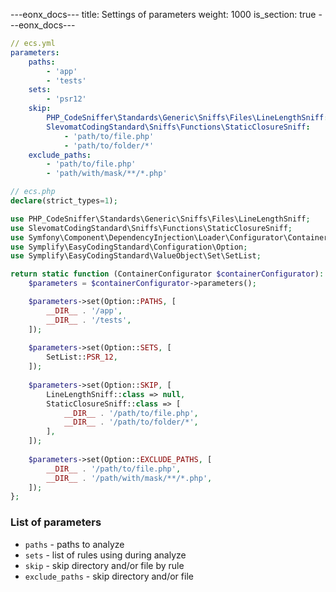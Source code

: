 ---eonx_docs---
title: Settings of parameters
weight: 1000
is_section: true
---eonx_docs---
```yaml
// ecs.yml
parameters:
    paths:
        - 'app'
        - 'tests'
    sets:
        - 'psr12'
    skip:
        PHP_CodeSniffer\Standards\Generic\Sniffs\Files\LineLengthSniff: ~
        SlevomatCodingStandard\Sniffs\Functions\StaticClosureSniff:
            - 'path/to/file.php'
            - 'path/to/folder/*'
    exclude_paths:
        - 'path/to/file.php'
        - 'path/with/mask/**/*.php'
```
```php
// ecs.php
declare(strict_types=1);

use PHP_CodeSniffer\Standards\Generic\Sniffs\Files\LineLengthSniff;
use SlevomatCodingStandard\Sniffs\Functions\StaticClosureSniff;
use Symfony\Component\DependencyInjection\Loader\Configurator\ContainerConfigurator;
use Symplify\EasyCodingStandard\Configuration\Option;
use Symplify\EasyCodingStandard\ValueObject\Set\SetList;

return static function (ContainerConfigurator $containerConfigurator): void {
    $parameters = $containerConfigurator->parameters();

    $parameters->set(Option::PATHS, [
        __DIR__ . '/app',
        __DIR__ . '/tests',
    ]);
    
    $parameters->set(Option::SETS, [
        SetList::PSR_12,
    ]);
    
    $parameters->set(Option::SKIP, [
        LineLengthSniff::class => null,
        StaticClosureSniff::class => [
            __DIR__ . '/path/to/file.php',
            __DIR__ . '/path/to/folder/*',
        ],
    ]);
    
    $parameters->set(Option::EXCLUDE_PATHS, [
        __DIR__ . '/path/to/file.php',
        __DIR__ . '/path/with/mask/**/*.php',
    ]);
};

```

### List of parameters

- `paths` - paths to analyze
- `sets` - list of rules using during analyze
- `skip` - skip directory and/or file by rule
- `exclude_paths` - skip directory and/or file
